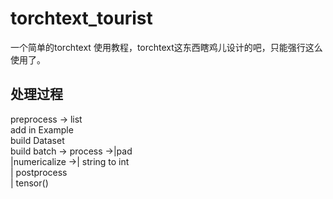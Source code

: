 # torchtext_tourist
一个简单的torchtext 使用教程，torchtext这东西瞎鸡儿设计的吧，只能强行这么使用了。
## 处理过程<br />
preprocess   -> list<br />
add in Example <br />
build Dataset<br />
build batch -> process ->|pad<br />
                         |numericalize ->| string to int <br />
                                         | postprocess<br />
                                         | tensor()<br />
